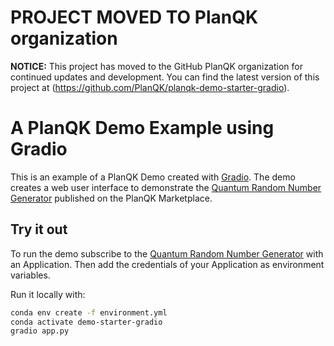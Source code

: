 # PROJECT MOVED TO PlanQK organization

**NOTICE:** This project has moved to the GitHub PlanQK organization for continued updates and development. You can find the latest version of this project at (https://github.com/PlanQK/planqk-demo-starter-gradio).

# A PlanQK Demo Example using Gradio

This is an example of a PlanQK Demo created with [Gradio](https://www.gradio.app).
The demo creates a web user interface to demonstrate the [Quantum Random Number Generator](https://platform.planqk.de/marketplace/apis/88b46e18-3d5f-4674-ba04-0d3416c0decd) published on the PlanQK Marketplace.

## Try it out

To run the demo subscribe to the [Quantum Random Number Generator](https://platform.planqk.de/marketplace/apis/88b46e18-3d5f-4674-ba04-0d3416c0decd) with an Application.
Then add the credentials of your Application as environment variables.

Run it locally with:

```bash 
conda env create -f environment.yml
conda activate demo-starter-gradio
gradio app.py
```

